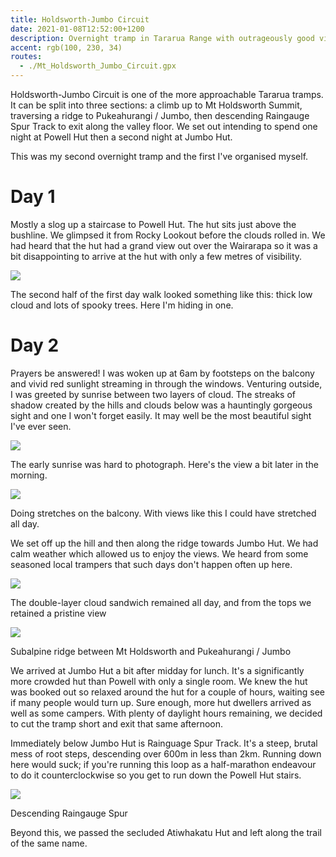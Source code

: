 ```yaml
---
title: Holdsworth-Jumbo Circuit
date: 2021-01-08T12:52:00+1200
description: Overnight tramp in Tararua Range with outrageously good views
accent: rgb(100, 230, 34)
routes:
  - ./Mt_Holdsworth_Jumbo_Circuit.gpx
---
```


Holdsworth-Jumbo Circuit is one of the more approachable Tararua tramps. It can be split into three sections: a climb up to Mt Holdsworth Summit, traversing a ridge to Pukeahurangi / Jumbo, then descending Raingauge Spur Track to exit along the valley floor. We set out intending to spend one night at Powell Hut then a second night at Jumbo Hut.

This was my second overnight tramp and the first I've organised myself.

# Day 1

Mostly a slog up a staircase to Powell Hut. The hut sits just above the bushline. We glimpsed it from Rocky Lookout before the clouds rolled in. We had heard that the hut had a grand view out over the Wairarapa so it was a bit disappointing to arrive at the hut with only a few metres of visibility.

![][mist]

<figcaption>The second half of the first day walk looked something like this: thick low cloud and lots of spooky trees. Here I'm hiding in one.</figcaption>

# Day 2

Prayers be answered! I was woken up at 6am by footsteps on the balcony and vivid red sunlight streaming in through the windows. Venturing outside, I was greeted by sunrise between two layers of cloud. The streaks of shadow created by the hills and clouds below was a hauntingly gorgeous sight and one I won't forget easily. It may well be the most beautiful sight I've ever seen.

![][sunrise]

<figcaption>The early sunrise was hard to photograph. Here's the view a bit later in the morning.</figcaption>

![][balcony]

<figcaption>Doing stretches on the balcony. With views like this I could have stretched all day.</figcaption>

We set off up the hill and then along the ridge towards Jumbo Hut. We had calm weather which allowed us to enjoy the views. We heard from some seasoned local trampers that such days don't happen often up here.

![][hilltop]

<figcaption>The double-layer cloud sandwich remained all day, and from the tops we retained a pristine view</figcaption>

![][ridge]

<figcaption>Subalpine ridge between Mt Holdsworth and Pukeahurangi / Jumbo</figcaption>

We arrived at Jumbo Hut a bit after midday for lunch. It's a significantly more crowded hut than Powell with only a single room. We knew the hut was booked out so relaxed around the hut for a couple of hours, waiting see if many people would turn up. Sure enough, more hut dwellers arrived as well as some campers. With plenty of daylight hours remaining, we decided to cut the tramp short and exit that same afternoon.

Immediately below Jumbo Hut is Rainguage Spur Track. It's a steep, brutal mess of root steps, descending over 600m in less than 2km. Running down here would suck; if you're running this loop as a half-marathon endeavour to do it counterclockwise so you get to run down the Powell Hut stairs.

![][raingauge]

<figcaption>Descending Raingauge Spur</figcaption>

Beyond this, we passed the secluded Atiwhakatu Hut and left along the trail of the same name.

[mist]: ./DSC08888.jpg
[sunrise]: ./DSC08912-HDR.jpg
[balcony]: ./DSC08924.jpg
[hilltop]: ./DSC08942.jpg
[ridge]: ./DSC08962.jpg
[raingauge]: ./PXL_20210109_023257745.jpg
